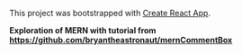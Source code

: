 This project was bootstrapped with [Create React App](https://github.com/facebookincubator/create-react-app).

__Exploration of MERN with tutorial from https://github.com/bryantheastronaut/mernCommentBox__
